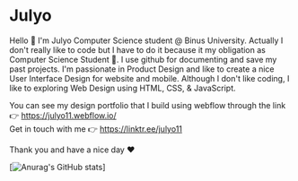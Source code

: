 # Julyo

Hello 👋
I'm Julyo Computer Science student @ Binus University. Actually I don't really like to code but I have to do it because it my obligation as Computer Science Student 🥲. I use github for documenting and save my past projects. I'm passionate in Product Design and like to create a nice User Interface Design for website and mobile. Although I don't like coding, I like to exploring Web Design using HTML, CSS, & JavaScript. 

You can see my design portfolio that I build using webflow through the link 👉 https://julyo11.webflow.io/ <br>
Get in touch with me 👉 https://linktr.ee/julyo11

Thank you and have a nice day ❤️

[![Anurag's GitHub stats](https://github-readme-stats.vercel.app/api?username=julyo11&show_icons=true&theme=tokyonight&show_icons=true)]


